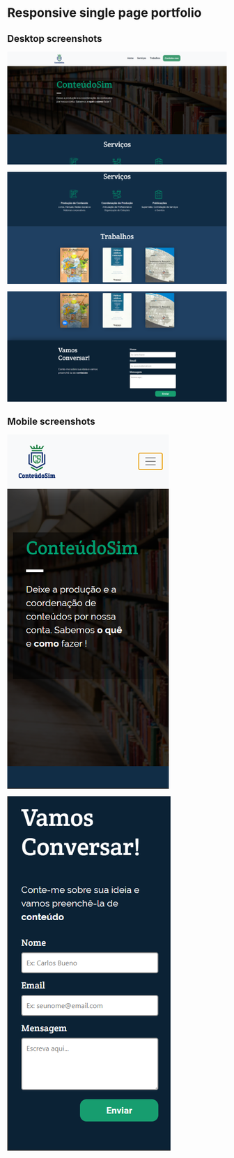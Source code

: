 # Responsive single page portfolio

## Desktop screenshots
![Alt text](screens/desktop-1.png?raw=true "Desktop screenshot 1")
<br />

![Alt text](screens/desktop-2.png?raw=true "Desktop screenshot 2")
<br />

![Alt text](screens/desktop-3.png?raw=true "Desktop screenshot 3")
<br />

## Mobile screenshots
![Alt text](screens/mobile-1.png?raw=true "Mobile screenshot 1")
<br />

![Alt text](screens/mobile-2.png?raw=true "Mobile screenshot 2")